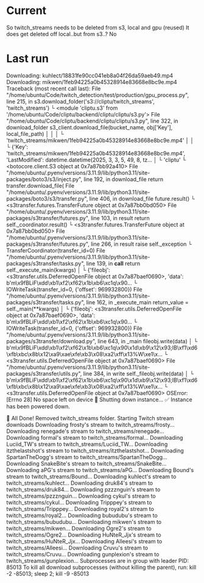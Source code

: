 # Current
So twitch_streams needs to be deleted from s3, local and gpu (reused)
It does get deleted off local..but from s3..? No


# Last run
Downloading: kuhlect/18831fe90cc041eb8a04f26da59aeb49.mp4
Downloading: mikwen/1feb94225a0b45328914e83668e8bc9e.mp4
Traceback (most recent call last):
  File "/home/ubuntu/Code/twitch_detection/test/production/gpu_process.py", line 215, in <module>
    s3.download_folder('s3://cliptu/twitch_streams', 'twitch_streams')
    └ <module 'cliptu.s3' from '/home/ubuntu/Code/cliptu/backend/cliptu/cliptu/s3.py'>
  File "/home/ubuntu/Code/cliptu/backend/cliptu/cliptu/s3.py", line 322, in download_folder
    s3_client.download_file(bucket_name, obj['Key'], local_file_path)
    │                       │            │           └ 'twitch_streams/mikwen/1feb94225a0b45328914e83668e8bc9e.mp4'
    │                       │            └ {'Key': 'twitch_streams/mikwen/1feb94225a0b45328914e83668e8bc9e.mp4', 'LastModified': datetime.datetime(2025, 3, 3, 5, 49, 8, tz...
    │                       └ 'cliptu'
    └ <botocore.client.S3 object at 0x7a87bb92a410>
  File "/home/ubuntu/.pyenv/versions/3.11.9/lib/python3.11/site-packages/boto3/s3/inject.py", line 192, in download_file
    return transfer.download_file(
  File "/home/ubuntu/.pyenv/versions/3.11.9/lib/python3.11/site-packages/boto3/s3/transfer.py", line 406, in download_file
    future.result()
    └ <s3transfer.futures.TransferFuture object at 0x7a87bb0bd050>
  File "/home/ubuntu/.pyenv/versions/3.11.9/lib/python3.11/site-packages/s3transfer/futures.py", line 103, in result
    return self._coordinator.result()
           └ <s3transfer.futures.TransferFuture object at 0x7a87bb0bd050>
  File "/home/ubuntu/.pyenv/versions/3.11.9/lib/python3.11/site-packages/s3transfer/futures.py", line 266, in result
    raise self._exception
          └ TransferCoordinator(transfer_id=0)
  File "/home/ubuntu/.pyenv/versions/3.11.9/lib/python3.11/site-packages/s3transfer/tasks.py", line 139, in __call__
    return self._execute_main(kwargs)
           │                  └ {'fileobj': <s3transfer.utils.DeferredOpenFile object at 0x7a87baef0690>, 'data': b'm\x9fBLiF\xdd\xb1\xf2\xf62\x1b\xb6\xc1q\x90\...
           └ IOWriteTask(transfer_id=0, {'offset': 969932800})
  File "/home/ubuntu/.pyenv/versions/3.11.9/lib/python3.11/site-packages/s3transfer/tasks.py", line 162, in _execute_main
    return_value = self._main(**kwargs)
                   │            └ {'fileobj': <s3transfer.utils.DeferredOpenFile object at 0x7a87baef0690>, 'data': b'm\x9fBLiF\xdd\xb1\xf2\xf62\x1b\xb6\xc1q\x90\...
                   └ IOWriteTask(transfer_id=0, {'offset': 969932800})
  File "/home/ubuntu/.pyenv/versions/3.11.9/lib/python3.11/site-packages/s3transfer/download.py", line 643, in _main
    fileobj.write(data)
    │             └ b'm\x9fBLiF\xdd\xb1\xf2\xf62\x1b\xb6\xc1q\x90\x1d\xb9\x12\x93;lB\xf1\xd6\xfb\xbc\x8b\x12\xa9\xae\xfe\xb3\x08\xa2\xff\x13%W\xe1\x...
    └ <s3transfer.utils.DeferredOpenFile object at 0x7a87baef0690>
  File "/home/ubuntu/.pyenv/versions/3.11.9/lib/python3.11/site-packages/s3transfer/utils.py", line 384, in write
    self._fileobj.write(data)
    │                   └ b'm\x9fBLiF\xdd\xb1\xf2\xf62\x1b\xb6\xc1q\x90\x1d\xb9\x12\x93;lB\xf1\xd6\xfb\xbc\x8b\x12\xa9\xae\xfe\xb3\x08\xa2\xff\x13%W\xe1\x...
    └ <s3transfer.utils.DeferredOpenFile object at 0x7a87baef0690>
OSError: [Errno 28] No space left on device
🛑 Shutting down instance...
✅ Instance has been powered down.

🎯 All Done!
Removed twitch_streams folder.
Starting Twitch stream downloads
Downloading frosty's stream to twitch_streams/frosty...
Downloading renegade's stream to twitch_streams/renegade...
Downloading formal's stream to twitch_streams/formal...
Downloading Luciid_TW's stream to twitch_streams/Luciid_TW...
Downloading itzthelastshot's stream to twitch_streams/itzthelastshot...
Downloading SpartanTheDogg's stream to twitch_streams/SpartanTheDogg...
Downloading SnakeBite's stream to twitch_streams/SnakeBite...
Downloading aPG's stream to twitch_streams/aPG...
Downloading Bound's stream to twitch_streams/Bound...
Downloading kuhlect's stream to twitch_streams/kuhlect...
Downloading druk84's stream to twitch_streams/druk84...
Downloading pzzznguin's stream to twitch_streams/pzzznguin...
Downloading cykul's stream to twitch_streams/cykul...
Downloading Tripppey's stream to twitch_streams/Tripppey...
Downloading royal2's stream to twitch_streams/royal2...
Downloading bubudubu's stream to twitch_streams/bubudubu...
Downloading mikwen's stream to twitch_streams/mikwen...
Downloading Ogre2's stream to twitch_streams/Ogre2...
Downloading HuNteR_Jjx's stream to twitch_streams/HuNteR_Jjx...
Downloading Alleesi's stream to twitch_streams/Alleesi...
Downloading Cruvu's stream to twitch_streams/Cruvu...
Downloading gunplexion's stream to twitch_streams/gunplexion...
Subprocesses are in group with leader PID: 85013
To kill all download subprocesses (without killing the parent), run:
kill -2 -85013; sleep 2; kill -9 -85013

